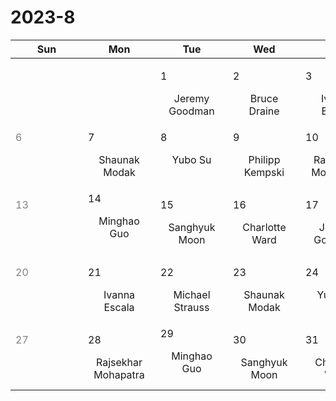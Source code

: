 # 2023-8

|<div style='width:100px'>Sun</div>|<div style='width:100px'>Mon</div>|<div style='width:100px'>Tue</div>|<div style='width:100px'>Wed</div>|<div style='width:100px'>Thu</div>|<div style='width:100px'>Fri</div>|<div style='width:100px'>Sat</div>|
|:-:|:-:|:-:|:-:|:-:|:-:|:-:|
|<br/><br/> |<br/><br/> |<p align='left'>1</p>Jeremy<br/> Goodman|<p align='left'>2</p>Bruce<br/> Draine|<p align='left'>3</p>Ivanna<br/> Escala|<p align='left'>4</p>Michael<br/> Strauss|<span style='color:gray'><p align='left'>5</p></span><br/><br/>|
|<span style='color:gray'><p align='left'>6</p></span><br/><br/>|<p align='left'>7</p>Shaunak<br/> Modak|<p align='left'>8</p>Yubo Su<br/><br/>|<p align='left'>9</p>Philipp<br/> Kempski|<p align='left'>10</p>Rajsekhar<br/> Mohapatra|<p align='left'>11</p>Chang-Goo<br/> Kim|<span style='color:gray'><p align='left'>12</p></span><br/><br/>|
|<span style='color:gray'><p align='left'>13</p></span><br/><br/>|<p align='left'>14</p>Minghao Guo<br/><br/>|<p align='left'>15</p>Sanghyuk<br/> Moon|<p align='left'>16</p>Charlotte<br/> Ward|<p align='left'>17</p>Jeremy<br/> Goodman|<p align='left'>18</p>Bruce<br/> Draine|<span style='color:gray'><p align='left'>19</p></span><br/><br/>|
|<span style='color:gray'><p align='left'>20</p></span><br/><br/>|<p align='left'>21</p>Ivanna<br/> Escala|<p align='left'>22</p>Michael<br/> Strauss|<p align='left'>23</p>Shaunak<br/> Modak|<p align='left'>24</p>Yubo Su<br/><br/>|<p align='left'>25</p>Philipp<br/> Kempski|<span style='color:gray'><p align='left'>26</p></span><br/><br/>|
|<span style='color:gray'><p align='left'>27</p></span><br/><br/>|<p align='left'>28</p>Rajsekhar<br/> Mohapatra|<p align='left'>29</p>Minghao Guo<br/><br/>|<p align='left'>30</p>Sanghyuk<br/> Moon|<p align='left'>31</p>Charlotte<br/> Ward|<br/><br/> |<br/><br/> |
